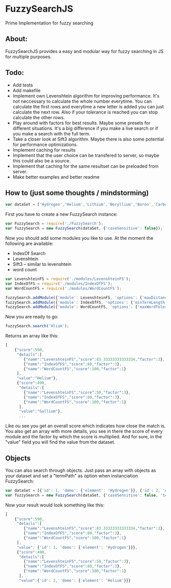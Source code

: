 FuzzySearchJS
=============

Prime Implementation for fuzzy searching

## About: ##

FuzzySearchJS provides a easy and modular way for fuzzy searching in JS for multiple purposes.

## Todo: ##

- Add tests
- Add makefile
- Implement own Levenshtein algorithm for improving performance. It's not neccessary to calculate the whole number everytime. You can calculate the first rows and everytime a new letter is added you can just calculate the next row. Also if your tolerance is reached you can stop calculate the other rows.
- Play around with factors for best results. Maybe some presets for different situations. It's a big difference if you make a live search or if you make a search with the full term.
- Take a closer look at Sift3 algorithm. Maybe there is also some potential for performance optimizations.
- Implement caching for results
- Implement that the user choice can be transfered to server, so maybe this could also be a source.
- Implement that caching for the same resultset can be preloaded from server.
- Make better examples and better readme

## How to (just some thoughts / mindstorming) ##
```js
var dataSet = ['Hydrogen','Helium','Lithium','Beryllium','Boron','Carbon','Nitrogen','Oxygen','Fluorine','Neon','Sodium','Magnesium','Aluminum, Aluminium','Silicon','Phosphorus','Sulfur','Chlorine','Argon','Potassium','Calcium','Scandium','Titanium','Vanadium','Chromium','Manganese','Iron','Cobalt','Nickel','Copper','Zinc','Gallium','Germanium','Arsenic','Selenium','Bromine','Krypton','Rubidium','Strontium','Yttrium','Zirconium','Niobium','Molybdenum','Technetium','Ruthenium','Rhodium','Palladium','Silver','Cadmium','Indium','Tin','Antimony','Tellurium','Iodine','Xenon','Cesium','Barium','Lanthanum','Cerium','Praseodymium','Neodymium','Promethium','Samarium','Europium','Gadolinium','Terbium','Dysprosium','Holmium','Erbium','Thulium','Ytterbium','Lutetium','Hafnium','Tantalum','Tungsten','Rhenium','Osmium','Iridium','Platinum','Gold','Mercury','Thallium','Lead','Bismuth','Polonium','Astatine','Radon','Francium','Radium','Actinium','Thorium','Protactinium','Uranium','Neptunium','Plutonium','Americium','Curium','Berkelium','Californium','Einsteinium','Fermium','Mendelevium','Nobelium','Lawrencium','Rutherfordium','Dubnium','Seaborgium','Bohrium','Hassium','Meitnerium','Darmstadtium','Roentgenium','Copernicium','Ununtrium','Flerovium','Ununpentium','Livermorium','Ununseptium','Ununoctium'];
```


First you have to create a new FuzzySearch instance:

```js
var FuzzySearch = require('./FuzzySearch');
var fuzzySearch = new FuzzySearch(dataSet, {'caseSensitive': false});
```

Now you should add some modules you like to use. At the moment the following are available:

- IndexOf Search
- Levenshtein
- Sift3 – similar to levenshtein
- word count

```js
var LevenshteinFS = require('./modules/LevenshteinFS');
var IndexOfFS = require('./modules/IndexOfFS');
var WordCountFS = require('./modules/WordCountFS');

fuzzySearch.addModule({'module': LevenshteinFS, 'options': {'maxDistanceTolerance': 3, 'factor': 3}});
fuzzySearch.addModule({'module': IndexOfFS, 'options': {'minTermLength': 3, 'maxIterations': 500, 'factor': 3}});
fuzzySearch.addModule({'module': WordCountFS, 'options': {'maxWordTolerance': 3, 'factor': 1}});
```

Now you are ready to go:

```js
fuzzySearch.search('Hlium');
```

Returns an array like this:

```js
[
    {"score":590,
     "details":[
        {"name":"LevenshteinFS","score":83.33333333333334,"factor":3},
        {"name":"IndexOfFS","score":80,"factor":3},
        {"name":"WordCountFS","score":100,"factor":1}
     ],
     "value":"Helium"},
     {"score":490,
      "details":[
        {"name":"LevenshteinFS","score":50,"factor":3},
        {"name":"IndexOfFS","score":80,"factor":3},
        {"name":"WordCountFS","score":100,"factor":1}
      ],
      "value":"Gallium"},
      ...
```

Like ou see you get an overall score which indicates how close the match is.
You also get an array with more details, you see in there the score of every module and the factor by which the score is multiplied.
And for sure, in the "value" field you will find the value from the dataset.

## Objects ##

You can also search through objects. Just pass an array with objects as your dataset and set a "termPath" as option when instanciation FuzzySearch:

```js
var dataSet = [{'id': 1, 'demo': {'element': 'Hydrogen'}}, {'id': 2, 'demo': {'element': 'Helium'}}, {'id': 3, 'demo': {'element': 'Lithium'}}];
var fuzzySearch = new FuzzySearch(dataSet, {'caseSensitive': false, 'termPath': 'demo.element'});
```

Now your result would look something like this:

```js
[
    {"score":590,
     "details":[
        {"name":"LevenshteinFS","score":83.33333333333334,"factor":3},
        {"name":"IndexOfFS","score":80,"factor":3},
        {"name":"WordCountFS","score":100,"factor":1}
     ],
     "value": {'id': 1, 'demo': {'element': 'Hydrogen'}}},
     {"score":490,
      "details":[
        {"name":"LevenshteinFS","score":50,"factor":3},
        {"name":"IndexOfFS","score":80,"factor":3},
        {"name":"WordCountFS","score":100,"factor":1}
      ],
      "value":{'id': 2, 'demo': {'element': 'Helium'}}}
```